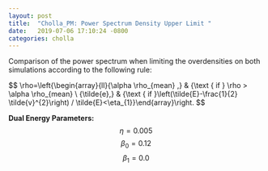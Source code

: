 ```yaml
---
layout: post
title:  "Cholla_PM: Power Spectrum Density Upper Limit "
date:   2019-07-06 17:10:24 -0800
categories: cholla
---
```



Comparison of the power spectrum when limiting the overdensities on both simulations according to the following rule:

$$
\rho=\left\{\begin{array}{ll}{\alpha \rho_{mean} ,} & {\text { if } \rho > \alpha \rho_{mean}  \\ {\tilde{e},} & {\text { if }\left(\tilde{E}-\frac{1}{2} \tilde{v}^{2}\right) / \tilde{E}<\eta_{1}}\end{array}\right.
$$


**Dual Energy Parameters:** $$\eta=0.005$$    $$\beta_0 = 0.12$$     $$\beta_1 = 0.0$$
